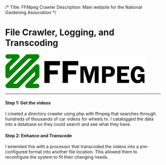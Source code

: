 /*
Title: FFMpeg Crawler
Description: Main website for the National Gardening Association
*/

# File Crawler, Logging, and Transcoding

<div>
	<img class="img-fluid img-rounded" src="/files/ffmpeg.jpg" />
</div>

***

<div>
	<h4 class="content" >Step 1: Get the videos</h4>
</div>

I created a directory crawler using php with ffmpeg that searches through hundreds of 
thousands of car videos for wheels tv. I catalogged the data into a database
so they could search and see what they have. 

<div>
	<h4 class="content" >Step 2: Enhance and Transcode</h4>
</div>

I extended this with a processor that transcoded the videos into a pre-configured
format into another file location. This allowed them to reconfigure the system to 
fit their changing needs. 

